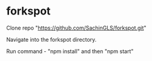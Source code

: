 # forkspot

Clone repo "https://github.com/SachinGLS/forkspot.git"

Navigate into the forkspot directory.

Run command - "npm install" and then "npm start"

